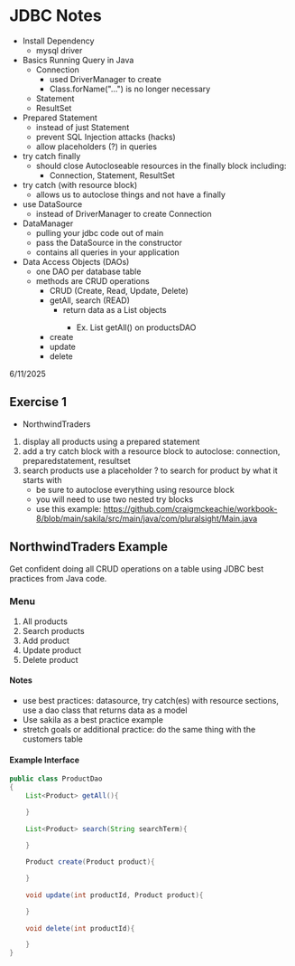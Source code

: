# JDBC Notes

- Install Dependency
  - mysql driver
- Basics Running Query in Java
  - Connection
    - used DriverManager to create
    - Class.forName("...") is no longer necessary
  - Statement
  - ResultSet
- Prepared Statement
  - instead of just Statement
  - prevent SQL Injection attacks (hacks)
  - allow placeholders (?) in queries
- try catch finally
  - should close Autocloseable resources in the finally block including:
    - Connection, Statement, ResultSet
- try catch (with resource block)
  - allows us to autoclose things and not have a finally
- use DataSource
  - instead of DriverManager to create Connection
- DataManager
  - pulling your jdbc code out of main
  - pass the DataSource in the constructor
  - contains all queries in your application
- Data Access Objects (DAOs)
  - one DAO per database table
  - methods are CRUD operations
    - CRUD (Create, Read, Update, Delete)
    - getAll, search (READ)
      - return data as a List<Model> objects
        - Ex. List<Product> getAll() on productsDAO
    - create
    - update
    - delete

6/11/2025

## Exercise 1

- NorthwindTraders

1. display all products using a prepared statement
2. add a try catch block with a resource block to autoclose: connection, preparedstatement, resultset
3. search products use a placeholder ? to search for product by what it starts with
   - be sure to autoclose everything using resource block
   - you will need to use two nested try blocks
   - use this example: https://github.com/craigmckeachie/workbook-8/blob/main/sakila/src/main/java/com/pluralsight/Main.java
  
  ## NorthwindTraders Example

  Get confident doing all CRUD operations on a table using JDBC best practices from Java code.




  ### Menu
  1. All products
  2. Search products
  3. Add product
  4. Update product
  5. Delete product


  #### Notes
  - use best practices: datasource, try catch(es) with resource sections, use a dao class that returns data as a model
  -  Use sakila as a best practice example
  -  stretch goals or additional practice: do the same thing with the customers table

#### Example Interface

```java
public class ProductDao
{
    List<Product> getAll(){

    }
    
    List<Product> search(String searchTerm){

    }
    
    Product create(Product product){

    }
    
    void update(int productId, Product product){

    }
    
    void delete(int productId){

    }
}

```